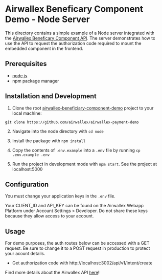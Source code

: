 # Airwallex Beneficary Component Demo - Node Server

This directory contains a simple example of a Node server integrated with the [Airwallex Beneficary Component API](https://www.airwallex.com/docs/payouts__embedded-beneficiary-component). The server demonstrates how to use the API to request the authorization code required to mount the embedded component in the frontend.

## Prerequisites

- [node.js](https://nodejs.org/en/)
- npm package manager

## Installation and Development

1. Clone the root [airwallex-beneficiary-component-demo](https://github.com/isacben/airwallex-beneficary-component-demo) project to your local machine:

```git clone https://github.com/airwallex/airwallex-payment-demo```

2. Navigate into the node directory with `cd node`

3. Install the package with `npm install`

4. Copy the contents of `.env.example` into a `.env` file by running `cp .env.example .env`

5. Run the project in development mode with `npm start`. See the project at localhost:5000

## Configuration

You must change your application keys in the `.env` file.

Your CLIENT_ID and API_KEY can be found on the Airwallex Webapp Platform under Account Settings > Developer. Do not share these keys because they allow access to your account.

## Usage

For demo purposes, the auth routes below can be accessed with a GET request. Be sure to change it to a POST request in production to protect your acount details.

- Get authorization code with http://localhost:3002/api/v1/intent/create

Find more details about the Airwallex API [here](https://www.airwallex.com/docs/api#/Scale/Embedded_Components/_api_v1_account_authorize/post)!
